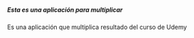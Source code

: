 ##### Esta es una aplicación para multiplicar 


Es una aplicación que multiplica resultado del curso de Udemy

